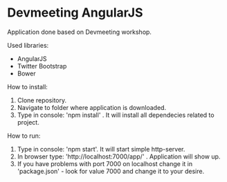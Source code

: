 # Devmeeting AngularJS
Application done based on Devmeeting workshop.

Used libraries:
- AngularJS
- Twitter Bootstrap
- Bower

How to install:
1. Clone repository.
2. Navigate to folder where application is downloaded.
3. Type in console: 'npm install' . It will install all dependecies related to project.

How to run:
1. Type in console: 'npm start'. It will start simple http-server.
2. In browser type: 'http://localhost:7000/app/' . Application will show up.
3. If you have problems with port 7000 on localhost change it in 'package.json' - look for value 7000 and change it to your desire.
